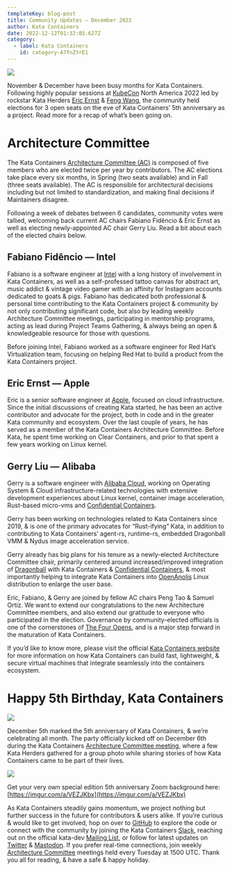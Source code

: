 ```yaml
---
templateKey: blog-post
title: Community Updates — December 2022
author: Kata Containers
date: 2022-12-12T01:32:05.627Z
category: 
  - label: Kata Containers 
    id: category-A7fnZYrE1
---
```


![](https://miro.medium.com/v2/resize:fit:700/1*Mpu2WwmJ_hr6wnyChYSfdQ.jpeg)

November & December have been busy months for Kata Containers. Following highly popular sessions at [KubeCon](https://events.linuxfoundation.org/kubecon-cloudnativecon-north-america/) North America 2022 led by rockstar Kata Herders [Eric Ernst](https://sched.co/182I4) & [Feng Wang](https://sched.co/182Jc), the community held elections for 3 open seats on the eve of Kata Containers’ 5th anniversary as a project. Read more for a recap of what’s been going on.

# Architecture Committee

The Kata Containers [Architecture Committee (AC)](https://etherpad.opendev.org/p/Kata_Containers_2022_Architecture_Committee_Mtgs) is composed of five members who are elected twice per year by contributors. The AC elections take place every six months, in Spring (two seats available) and in Fall (three seats available). The AC is responsible for architectural decisions including but not limited to standardization, and making final decisions if Maintainers disagree.

Following a week of debates between 6 candidates, community votes were tallied, welcoming back current AC chairs Fabiano Fidêncio & Eric Ernst as well as electing newly-appointed AC chair Gerry Liu. Read a bit about each of the elected chairs below.

## Fabiano Fidêncio — Intel

Fabiano is a software engineer at [Intel](https://intel.com) with a long history of involvement in Kata Containers, as well as a self-professed tattoo canvas for abstract art, music addict & vintage video gamer with an affinity for Instagram accounts dedicated to goats & pigs. Fabiano has dedicated both professional & personal time contributing to the Kata Containers project & community by not only contributing significant code, but also by leading weekly Architecture Committee meetings, participating in mentorship programs, acting as lead during Project Teams Gathering, & always being an open & knowledgeable resource for those with questions.

Before joining Intel, Fabiano worked as a software engineer for Red Hat’s Virtualization team, focusing on helping Red Hat to build a product from the Kata Containers project.

## Eric Ernst — Apple

Eric is a senior software engineer at [Apple](https://apple.com), focused on cloud infrastructure. Since the initial discussions of creating Kata started, he has been an active contributor and advocate for the project, both in code and in the greater Kata community and ecosystem. Over the last couple of years, he has served as a member of the Kata Containers Architecture Committee. Before Kata, he spent time working on Clear Containers, and prior to that spent a few years working on Linux kernel.

## Gerry Liu — Alibaba

Gerry is a software engineer with [Alibaba Cloud](https://us.alibabacloud.com/), working on Operating System & Cloud infrastructure-related technologies with extensive development experiences about Linux kernel, container image acceleration, Rust-based micro-vms and [Confidential Containers](https://confidentialcomputing.io/).

Gerry has been working on technologies related to Kata Containers since 2019, & is one of the primary advocates for “Rust-ifying” Kata, in addition to contributing to Kata Containers’ agent-rs, runtime-rs, embedded Dragonball VMM & Nydus image acceleration service.

Gerry already has big plans for his tenure as a newly-elected Architecture Committee chair, primarily centered around increased/improved integration of [Dragonball](https://github.com/openanolis/dragonball-sandbox) with Kata Containers & [Confidential Containers](https://confidentialcomputing.io/), & most importantly helping to integrate Kata Containers into [OpenAnolis](https://github.com/openanolis) Linux distribution to enlarge the user base.

Eric, Fabiano, & Gerry are joined by fellow AC chairs Peng Tao & Samuel Ortiz. We want to extend our congratulations to the new Architecture Committee members, and also extend our gratitude to everyone who participated in the election. Governance by community-elected officials is one of the cornerstones of [The Four Opens](https://openinfra.dev/four-opens/), and is a major step forward in the maturation of Kata Containers.

If you’d like to know more, please visit the official [Kata Containers website](https://katacontainers.io) for more information on how Kata Containers can build fast, lightweight, & secure virtual machines that integrate seamlessly into the containers ecosystem.

# Happy 5th Birthday, Kata Containers

![](https://miro.medium.com/v2/resize:fit:700/1*YhRM_S2qoC_YJfZ6J85etA.jpeg)

December 5th marked the 5th anniversary of Kata Containers, & we’re celebrating all month. The party officially kicked off on December 6th during the Kata Containers [Architecture Committee meeting](https://etherpad.opendev.org/p/Kata_Containers_2022_Architecture_Committee_Mtgs), where a few Kata Herders gathered for a group photo while sharing stories of how Kata Containers came to be part of their lives.

![](https://miro.medium.com/v2/resize:fit:700/1*S0VYztlsJPqLvNw7niLtOg.png)

Get your very own special edition 5th anniversary Zoom background here: [https://imgur.com/a/VEZJKbx](https://imgur.com/a/VEZJKbx)

As Kata Containers steadily gains momentum, we project nothing but further success in the future for contributors & users alike. If you’re curious & would like to get involved, hop on over to [GitHub](https://github.com/kata-containers/kata-containers) to explore the code or connect with the community by joining the Kata Containers [Slack](https://join.slack.com/t/katacontainers/shared_invite/zt-16w1u6usn-sK871qbMxVN8KsCP5Gr56A), reaching out on the official kata-dev [Mailing List](http://lists.katacontainers.io/cgi-bin/mailman/listinfo), or follow for latest updates on [Twitter](https://twitter.com/katacontainers) & [Mastodon](https://fosstodon.org/@KataContainers). If you prefer real-time connections, join weekly [Architecture Committee](https://etherpad.opendev.org/p/Kata_Containers_2022_Architecture_Committee_Mtgs) meetings held every Tuesday at 1500 UTC. Thank you all for reading, & have a safe & happy holiday.